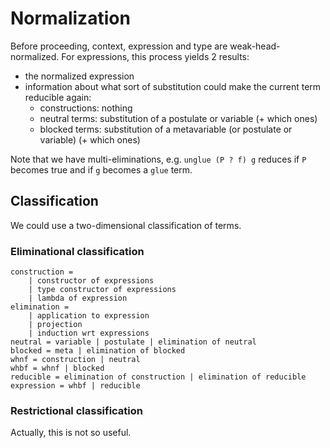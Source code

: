 Normalization
=============

Before proceeding, context, expression and type are weak-head-normalized.
For expressions, this process yields 2 results:

* the normalized expression
* information about what sort of substitution could make the current term reducible again:
   * constructions: nothing
   * neutral terms: substitution of a postulate or variable (+ which ones)
   * blocked terms: substitution of a metavariable (or postulate or variable) (+ which ones)

Note that we have multi-eliminations, e.g. `unglue (P ? f) g` reduces if `P` becomes true and if `g` becomes a `glue` term.

Classification
--------------
We could use a two-dimensional classification of terms.

### Eliminational classification
```
construction =
	| constructor of expressions
	| type constructor of expressions
	| lambda of expression
elimination =
	| application to expression
	| projection
	| induction wrt expressions
neutral = variable | postulate | elimination of neutral
blocked = meta | elimination of blocked
whnf = construction | neutral
whbf = whnf | blocked
reducible = elimination of construction | elimination of reducible
expression = whbf | reducible
```

### Restrictional classification
Actually, this is not so useful.
